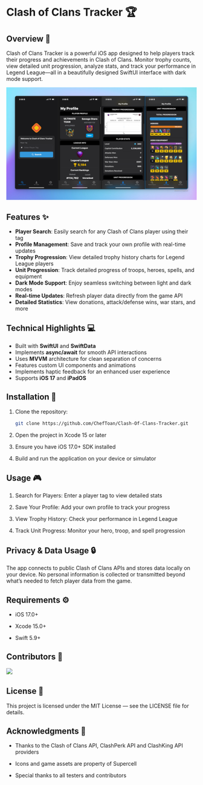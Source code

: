 # Clash of Clans Tracker 🏆

## Overview 🚀
Clash of Clans Tracker is a powerful iOS app designed to help players track their progress and achievements in Clash of Clans. Monitor trophy counts, view detailed unit progression, analyze stats, and track your performance in Legend League—all in a beautifully designed SwiftUI interface with dark mode support.

![Photo](/appdemo.png)
## Features ✨
- **Player Search**: Easily search for any Clash of Clans player using their tag  
- **Profile Management**: Save and track your own profile with real-time updates  
- **Trophy Progression**: View detailed trophy history charts for Legend League players  
- **Unit Progression**: Track detailed progress of troops, heroes, spells, and equipment  
- **Dark Mode Support**: Enjoy seamless switching between light and dark modes  
- **Real-time Updates**: Refresh player data directly from the game API  
- **Detailed Statistics**: View donations, attack/defense wins, war stars, and more  

## Technical Highlights 💻
- Built with **SwiftUI** and **SwiftData**  
- Implements **async/await** for smooth API interactions  
- Uses **MVVM** architecture for clean separation of concerns  
- Features custom UI components and animations  
- Implements haptic feedback for an enhanced user experience  
- Supports **iOS 17** and **iPadOS**

## Installation 📲
1. Clone the repository:
   ```bash
   git clone https://github.com/ChefToan/Clash-Of-Clans-Tracker.git
2. Open the project in Xcode 15 or later

3. Ensure you have iOS 17.0+ SDK installed

4. Build and run the application on your device or simulator

## Usage 🎮
1. Search for Players: Enter a player tag to view detailed stats

2. Save Your Profile: Add your own profile to track your progress

3. View Trophy History: Check your performance in Legend League

4. Track Unit Progress: Monitor your hero, troop, and spell progression

## Privacy & Data Usage 🔒
The app connects to public Clash of Clans APIs and stores data locally on your device. No personal information is collected or transmitted beyond what’s needed to fetch player data from the game.

## Requirements ⚙️
- iOS 17.0+

- Xcode 15.0+

- Swift 5.9+

## Contributors 👥
<a href="https://github.com/ChefToan/Clash-Of-Clans-Tracker/graphs/contributors">
  <img src="https://contrib.rocks/image?repo=ChefToan/Clash-Of-Clans-Tracker" />
</a>

## License 📝
This project is licensed under the MIT License — see the LICENSE file for details.

## Acknowledgments 🙏
- Thanks to the Clash of Clans API, ClashPerk API and ClashKing API providers

- Icons and game assets are property of Supercell

- Special thanks to all testers and contributors
